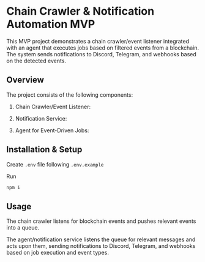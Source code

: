 # Chain Crawler & Notification Automation MVP

This MVP project demonstrates a chain crawler/event listener integrated with an agent that executes jobs based on filtered events from a blockchain. The system sends notifications to Discord, Telegram, and webhooks based on the detected events.

## Overview
The project consists of the following components:

1. Chain Crawler/Event Listener:

2. Notification Service:

3. Agent for Event-Driven Jobs:

## Installation & Setup

Create `.env` file following `.env.example`

Run

```bash
npm i
```

## Usage

The chain crawler listens for blockchain events and pushes relevant events into a queue.

The agent/notification service listens the queue for relevant messages and acts upon them, 
sending notifications to Discord, Telegram, and webhooks based on job execution and event types.
